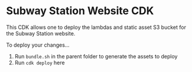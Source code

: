 # Subway Station Website CDK

This CDK allows one to deploy the lambdas and static asset S3 bucket for the Subway Station website.

To deploy your changes...

1. Run `bundle.sh` in the parent folder to generate the assets to deploy
2. Run `cdk deploy` here
